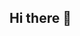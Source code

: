 ## Hi there 👋

<!-- olá meu nome é kamilly
- sou aluna

📌 romano.kamilly@escola.pr.gov.br


### ig: @kamillymelllo

- 🔭 
- 🧷🪻💌
https://tenor.com/bebI9.gif
